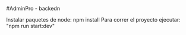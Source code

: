 #AdminPro - backedn

Instalar paquetes de node: npm install
Para correr el proyecto ejecutar: "npm run start:dev"
